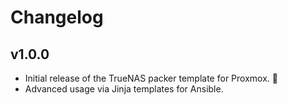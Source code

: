 # Changelog

## v1.0.0

* Initial release of the TrueNAS packer template for Proxmox. 🚀
* Advanced usage via Jinja templates for Ansible.

